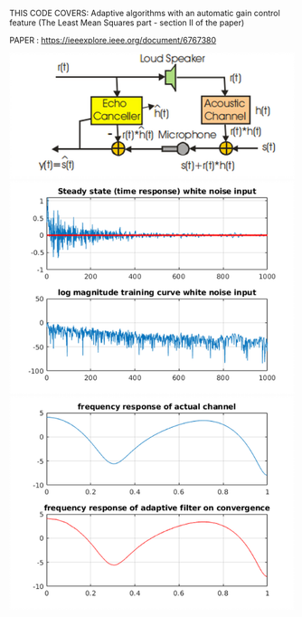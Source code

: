 THIS CODE COVERS: Adaptive algorithms with an automatic gain control feature (The Least Mean Squares part - section II of the paper)

PAPER : https://ieeexplore.ieee.org/document/6767380

<img src="https://github.com/spetca/Signal-Processing/blob/master/MATLAB/Acoustic%20Echo%20Cancellation/imgs/img1.png?sanitize=true&raw=true" />

<img src="https://github.com/spetca/Signal-Processing/blob/master/MATLAB/Acoustic%20Echo%20Cancellation/imgs/img2.png?sanitize=true&raw=true" />

<img src="https://github.com/spetca/Signal-Processing/blob/master/MATLAB/Acoustic%20Echo%20Cancellation/imgs/img3.png?sanitize=true&raw=true" />
